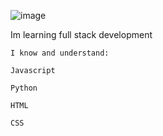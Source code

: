 ![image](https://user-images.githubusercontent.com/74879098/172235249-de5274ea-bfc8-4814-8b95-1810ee39a9fe.png)


Im learning full stack development

    I know and understand:

    Javascript
  
    Python
  
    HTML
  
    CSS

